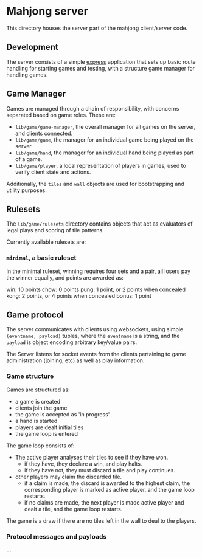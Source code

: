 # Mahjong server

This directory houses the server part of the mahjong client/server code.

## Development

The server consists of a simple [express](http://expressjs.com) application that sets up
basic route handling for starting games and testing, with a structure game
manager for handling games.

## Game Manager

Games are managed through a chain of responsibility, with concerns separated based
on game roles. These are:

- `lib/game/game-manager`, the overall manager for all games on the server, and clients connected.
- `lib/game/game`, the manager for an individual game being played on the server.
- `lib/game/hand`, the manager for an individual hand being played as part of a game.
- `lib/game/player`, a local representation of players in games, used to verify client state and actions.

Additionally, the `tiles` and `wall` objects are used for bootstrapping and utility purposes.

## Rulesets

The `lib/game/rulesets` directory contains objects that act as evaluators of legal plays
and scoring of tile patterns.

Currently available rulesets are:

### `minimal`, a basic ruleset

In the minimal ruleset, winning requires four sets and a pair, all losers pay the winner equally,
and points are awarded as:

win: 10 points
chow: 0 points
pung: 1 point, or 2 points when concealed
kong: 2 points, or 4 points when concealed
bonus: 1 point

## Game protocol

The server communicates with clients using websockets, using simple `(eventname, payload)`
tuples, where the `eventname` is a string, and the `payload` is object encoding arbitrary
key/value pairs.

The Server listens for socket events from the clients pertaining to game administration
(joining, etc) as well as play information.

### Game structure

Games are structured as:

- a game is created
- clients join the game
- the game is accepted as 'in progress'
- a hand is started
- players are dealt initial tiles
- the game loop is entered

The game loop consists of:

- The active player analyses their tiles to see if they have won.
  - if they have, they declare a win, and play halts.
  - if they have not, they must discard a tile and play continues.
- other players may claim the discarded tile.
  - if a claim is made, the discard is awarded to the highest claim, the corresponding player is marked as active player, and the game loop restarts.
  - if no claims are made, the next player is made active player and dealt a tile, and the game loop restarts.

The game is a draw if there are no tiles left in the wall to deal to the players.

### Protocol messages and payloads

...
